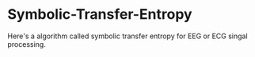 # Symbolic-Transfer-Entropy
Here's a algorithm called symbolic transfer entropy for EEG or ECG singal processing.

